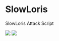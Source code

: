 # SlowLoris
SlowLoris Attack Script

<img src='https://img.shields.io/badge/Working-Unsure-f39f37'>
<img src='https://img.shields.io/badge/Open%20for-Testing-00ff00'>
